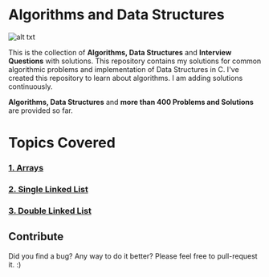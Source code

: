 # Algorithms and Data Structures

![alt txt](https://media.geeksforgeeks.org/wp-content/cdn-uploads/20190529171221/Learning-Data-Structures-and-Algorithms-is-Important1-1024x424.png)

This is the collection of **Algorithms, Data Structures** and **Interview Questions** with solutions.
This repository contains my solutions for common algorithmic problems and implementation of Data Structures in C.
I've created this repository to learn about algorithms. I am adding solutions continuously. 


**Algorithms,  Data Structures** and **more than 400 Problems and Solutions** are provided so far.

# Topics Covered

### [1. Arrays](https://github.com/lakshaygoyal425/DS-Algorithmic-Questions/tree/main/Data%20Structure/Arrays)
### [2. Single Linked List](https://github.com/lakshaygoyal425/DS-Algorithmic-Questions/tree/main/Data%20Structure/Single%20Linked%20List)
### [3. Double Linked List]()


## Contribute

Did you find a bug? Any way to do it better? Please feel free to pull-request it. :)
